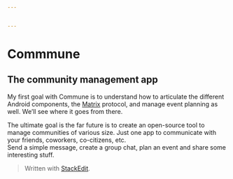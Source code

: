 ```yaml
---


---
```


<h1 id="commmune">Commmune</h1>
<h2 id="the-community-management-app">The community management app</h2>
<p>My first goal with Commune is to understand how to articulate the different Android components, the <a href="https://matrix.org/">Matrix</a> protocol, and manage event planning as well. We’ll see where it goes from there.</p>
<p>The ultimate goal is the far future is to create an open-source tool to manage communities of various size. Just one app to communicate with your friends, coworkers, co-citizens, etc.<br>
Send a simple message, create a group chat, plan an event and share some interesting stuff.</p>
<blockquote>
<p>Written with <a href="https://stackedit.io/">StackEdit</a>.</p>
</blockquote>

